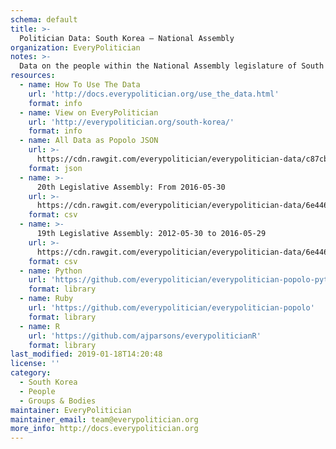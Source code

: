 ```yaml
---
schema: default
title: >-
  Politician Data: South Korea — National Assembly
organization: EveryPolitician
notes: >-
  Data on the people within the National Assembly legislature of South Korea.
resources:
  - name: How To Use The Data
    url: 'http://docs.everypolitician.org/use_the_data.html'
    format: info
  - name: View on EveryPolitician
    url: 'http://everypolitician.org/south-korea/'
    format: info
  - name: All Data as Popolo JSON
    url: >-
      https://cdn.rawgit.com/everypolitician/everypolitician-data/c87cb23cf7b8b82b018fc50b59625aa8639bb841/data/South_Korea/National_Assembly/ep-popolo-v1.0.json
    format: json
  - name: >-
      20th Legislative Assembly: From 2016-05-30
    url: >-
      https://cdn.rawgit.com/everypolitician/everypolitician-data/6e4467efa11cd6df79f091eacf1bf3c2582513e4/data/South_Korea/National_Assembly/term-20.csv
    format: csv
  - name: >-
      19th Legislative Assembly: 2012-05-30 to 2016-05-29
    url: >-
      https://cdn.rawgit.com/everypolitician/everypolitician-data/6e4467efa11cd6df79f091eacf1bf3c2582513e4/data/South_Korea/National_Assembly/term-19.csv
    format: csv
  - name: Python
    url: 'https://github.com/everypolitician/everypolitician-popolo-python'
    format: library
  - name: Ruby
    url: 'https://github.com/everypolitician/everypolitician-popolo'
    format: library
  - name: R
    url: 'https://github.com/ajparsons/everypoliticianR'
    format: library
last_modified: 2019-01-18T14:20:48
license: ''
category:
  - South Korea
  - People
  - Groups & Bodies
maintainer: EveryPolitician
maintainer_email: team@everypolitician.org
more_info: http://docs.everypolitician.org
---
```

